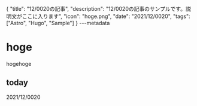 {
  "title": "12/0020の記事",
  "description": "12/0020の記事のサンプルです。説明文がここに入ります",
  "icon": "hoge.png",
  "date": "2021/12/0020",
  "tags": ["Astro", "Hugo", "Sample"]
}
---metadata

# hoge
hogehoge

## today
2021/12/0020